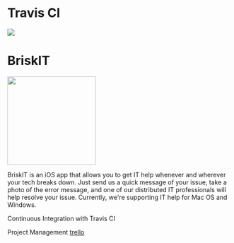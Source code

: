 # Travis CI
<img src="https://travis-ci.org/jadami10/ITHelp.svg?branch=master">

# BriskIT
<img src="http://jadami10.github.io/ITHelp/git_logo.png" width=200px>

BriskIT is an iOS app that allows you to get IT help whenever and wherever your tech breaks down. Just send us a quick message of your issue, take a photo of the error message, and one of our distributed IT professionals will help resolve your issue. Currently, we're supporting IT help for Mac OS and Windows.

Continuous Integration with Travis CI

Project Management
[trello](https://trello.com/b/Bb9gVAFI/ithelp-app)
